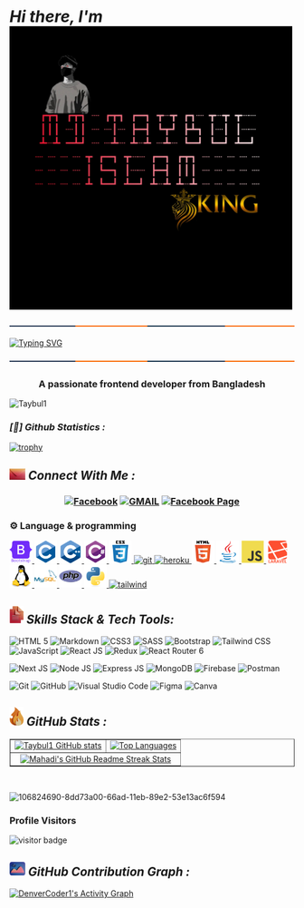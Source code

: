  

<h1><i>Hi there,  I'm  <img align="center" alt="Md Taybul Islam Tasdid" width="500" src="https://github.com/Taybul1/Taybul1/blob/main/Picsart_24-04-02_13-29-39-857.jpg"> </i> </h1>
<!-- <h1><i>Hi there,  I'm Md Taybul Islam Tasdid</i></h1> -->
 
<img align="center" alt="line" src="https://github.com/DalpatRathore/dalpatrathore/blob/main/assets/images/line-1.svg">
 
[![Typing SVG](https://readme-typing-svg.herokuapp.com?color=%23F70B10&size=27&lines=I+am+Md+Taybul+Islam;+It's+Not+A+Just+Name+Bro;It's+A+Brand;Thank+You+Everyone+LoveuAll)](https://git.io/typing-svg)
 
</p>
 
<img align="center" alt="line" src="https://github.com/DalpatRathore/dalpatrathore/blob/main/assets/images/line-1.svg">
 
<h3 align="center">A passionate frontend developer from Bangladesh</h3>
 
<p align="left"> <img src="https://komarev.com/ghpvc/?username=Taybul1&label=Profile%20views&color=eb4d3d&style=flat-square" alt="Taybul1" /> </p>
</i></b></h3>
 
<h3><b><i> [🦁] Github Statistics :</i></b></h3>
<a href="https://github.com/Taybul1"><img title="trophy" src="https://github-profile-trophy.vercel.app/?username=Taybul1&theme=monokai"></a>
 
 
 <h2><img width="28" src="https://github.com/DalpatRathore/dalpatrathore/blob/main/assets/icons/icon-contact.png" /><i> Connect With Me :</i></h2>
<h3 align="center">
 
<a href="https://www.facebook.com/taybulsadboy?mibextid=ZbWKwL"><img title="Facebook" src="https://img.shields.io/badge/facebook-%231877F2.svg?&style=for-the-badge&logo=facebook&logoColor=white"></a>
<a href="https://mail.google.com/mail/?view=cm&fs=1&to=mdtaybul016333@gmail.com"><img title="GMAIL" src="https://img.shields.io/badge/Gmail-D14836?style=for-the-badge&logo=gmail&logoColor=white"></a>
<a href="https://www.facebook.com/profile.php?id=100094378521223&mibextid=ZbWKwL"><img title="Facebook Page" src="https://img.shields.io/badge/facebook-%231877F2.svg?&style=for-the-badge&logo=facebook&logoColor=white"></a>


 
 
### ⚙️   Language & programming
 
<p align="left"> <a href="https://getbootstrap.com" target="_blank"> <img src="https://raw.githubusercontent.com/devicons/devicon/master/icons/bootstrap/bootstrap-plain-wordmark.svg" alt="bootstrap" width="40" height="40"/> </a> <a href="https://www.cprogramming.com/" target="_blank"> <img src="https://raw.githubusercontent.com/devicons/devicon/master/icons/c/c-original.svg" alt="c" width="40" height="40"/> </a> <a href="https://www.w3schools.com/cpp/" target="_blank"> <img src="https://raw.githubusercontent.com/devicons/devicon/master/icons/cplusplus/cplusplus-original.svg" alt="cplusplus" width="40" height="40"/> </a> <a href="https://www.w3schools.com/cs/" target="_blank"> <img src="https://raw.githubusercontent.com/devicons/devicon/master/icons/csharp/csharp-original.svg" alt="csharp" width="40" height="40"/> </a> <a href="https://www.w3schools.com/css/" target="_blank"> <img src="https://raw.githubusercontent.com/devicons/devicon/master/icons/css3/css3-original-wordmark.svg" alt="css3" width="40" height="40"/> </a> <a href="https://git-scm.com/" target="_blank"> <img src="https://www.vectorlogo.zone/logos/git-scm/git-scm-icon.svg" alt="git" width="40" height="40"/> </a> <a href="https://heroku.com" target="_blank"> <img src="https://www.vectorlogo.zone/logos/heroku/heroku-icon.svg" alt="heroku" width="40" height="40"/> </a> <a href="https://www.w3.org/html/" target="_blank"> <img src="https://raw.githubusercontent.com/devicons/devicon/master/icons/html5/html5-original-wordmark.svg" alt="html5" width="40" height="40"/> </a> <a href="https://www.java.com" target="_blank"> <img src="https://raw.githubusercontent.com/devicons/devicon/master/icons/java/java-original.svg" alt="java" width="40" height="40"/> </a> <a href="https://developer.mozilla.org/en-US/docs/Web/JavaScript" target="_blank"> <img src="https://raw.githubusercontent.com/devicons/devicon/master/icons/javascript/javascript-original.svg" alt="javascript" width="40" height="40"/> </a> <a href="https://laravel.com/" target="_blank"> <img src="https://raw.githubusercontent.com/devicons/devicon/master/icons/laravel/laravel-plain-wordmark.svg" alt="laravel" width="40" height="40"/> </a> <a href="https://www.linux.org/" target="_blank"> <img src="https://raw.githubusercontent.com/devicons/devicon/master/icons/linux/linux-original.svg" alt="linux" width="40" height="40"/> </a> <a href="https://www.mysql.com/" target="_blank"> <img src="https://raw.githubusercontent.com/devicons/devicon/master/icons/mysql/mysql-original-wordmark.svg" alt="mysql" width="40" height="40"/> </a> <a href="https://www.php.net" target="_blank"> <img src="https://raw.githubusercontent.com/devicons/devicon/master/icons/php/php-original.svg" alt="php" width="40" height="40"/> </a> <a href="https://www.python.org" target="_blank"> <img src="https://raw.githubusercontent.com/devicons/devicon/master/icons/python/python-original.svg" alt="python" width="40" height="40"/> </a> <a href="https://tailwindcss.com/" target="_blank"> <img src="https://www.vectorlogo.zone/logos/tailwindcss/tailwindcss-icon.svg" alt="tailwind" width="40" height="40"/> </a> </p>
 
<h2><img width="25" src="https://github.com/DalpatRathore/dalpatrathore/blob/main/assets/icons/icon-skills.png" /><i> Skills Stack & Tech Tools:</i></h2>

![HTML 5](https://img.shields.io/badge/HTML5-E34F26?style=plastic&logo=html5&logoColor=white)
![Markdown](https://img.shields.io/badge/Markdown-000000?style=plastic&logo=markdown&logoColor=white)
![CSS3](https://img.shields.io/badge/CSS3-1572B6?style=plastic&logo=css3&logoColor=white)
![SASS](https://img.shields.io/badge/SASS-CC6699?style=plastic&logo=sass&logoColor=white)
![Bootstrap](https://img.shields.io/badge/Bootstrap-563D7C?style=plastic&logo=bootstrap&logoColor=white)
![Tailwind CSS](https://img.shields.io/badge/Tailwind_CSS-38B2AC?style=plastic&logo=tailwind-css&logoColor=white)
![JavaScript](https://img.shields.io/badge/JavaScript-323330?style=plastic&logo=javascript&logoColor=F7DF1E)
![React JS](https://img.shields.io/badge/React_JS-20232A?style=plastic&logo=react&logoColor=61DAFB)
![Redux](https://img.shields.io/badge/Redux-593D88?style=plastic&logo=redux&logoColor=white)
![React Router 6](https://img.shields.io/badge/React_Router-CA4245?style=plastic&logo=react-router&logoColor=white)

![Next JS](https://img.shields.io/badge/Next_JS-black?style=plastic&logo=next.js&logoColor=white)
![Node JS](https://img.shields.io/badge/Node_JS-6DA55F?style=plastic&logo=node.js&logoColor=white)
![Express JS](https://img.shields.io/badge/Express_JS-%23404d59.svg?style=plastic&logo=express&logoColor=%2361DAFB)
![MongoDB](https://img.shields.io/badge/MongoDB-%234ea94b.svg?style=plastic&logo=mongodb&logoColor=white)
![Firebase](https://img.shields.io/badge/Firebase-%23039BE5.svg?style=plastic&logo=firebase)
![Postman](https://img.shields.io/badge/Postman-FF6C37?style=plastic&logo=postman&logoColor=white)

![Git](https://img.shields.io/badge/Git-%23F05033.svg?style=plastic&logo=git&logoColor=white)
![GitHub](https://img.shields.io/badge/Github-%23121011.svg?style=plastic&logo=github&logoColor=white)
![Visual Studio Code](https://img.shields.io/badge/VS_Code-0078d7.svg?style=plastic&logo=visual-studio-code&logoColor=white)
![Figma](https://img.shields.io/badge/Figma-%23F24E1E.svg?style=plastic&logo=figma&logoColor=white)
![Canva](https://img.shields.io/badge/Canva-%2300C4CC.svg?style=plastic&logo=Canva&logoColor=white)
<h2> <img width="25" src="https://github.com/DalpatRathore/dalpatrathore/blob/main/assets/icons/icon-stats.png" /><i> GitHub Stats :</i></h2>
 
<table border="1">
  <tr>
    <td valign="top"><a href="https://github.com/Taybul1/github-readme-stats"> <img src="https://github-readme-stats.vercel.app/api?username=Taybul1&count_private=true&show_icons=true&icon_color=FFA500&title_color=f4791f&bg_color=0,03071e,0F2027,03071e&text_color=abcdef&border_radius=10" alt ="Taybul1 GitHub stats"/></td> </a>
    <td valign="top"> <a href="https://github.com/Taybul1/github-readme-stats"> <img src="https://github-readme-stats.vercel.app/api/top-langs/?username=Taybul1layout=compact&langs_count=10" alt ="Top Languages"/></td>
    </a>
  </tr>
   <tr>
    <td colspan="2" align="center"> <a href="https://git.io/streak-stats"> <img src="http://github-readme-streak-stats.herokuapp.com?user=Taybul1&hide_border=true&background=f6f8fa&stroke=001427&ring=e36414&fire=e36414&currStreakNum=03045e&sideNums=03045e&currStreakLabel=03045e&sideLabels=240046&dates=fb5607&date_format=j%20M%5B%20Y%5D" alt ="Mahadi's GitHub Readme Streak Stats"/> </a>  </td> 
    
  </tr>
</table>
<br>

  ![106824690-8dd73a00-66ad-11eb-89e2-53e13ac6f594](https://github.com/Taybul1/Taybul1/assets/139383900/711d9aac-1e9c-4fbe-9dbd-45d773a10bd5)
  
### Profile Visitors
 
![visitor badge](https://visitor-badge.glitch.me/badge?page_id=Taybul1.visitor-badge&left_color=blue&right_color=yellow)
<br />
 
<h2><img width="28" src="https://github.com/DalpatRathore/dalpatrathore/blob/main/assets/icons/icon-graph.png" /><i> GitHub Contribution Graph :</i></h2>
 
<!-- https://github.com/ashutosh00710/github-readme-activity-graph -->
<a href="https://github.com/Taybul1/github-readme-activity-graph"><img alt="DenverCoder1's Activity Graph" src="https://denvercoder1-activity-graph.herokuapp.com/graph/?username=Taybul1&bg_color=1F222E&color=F8D866&line=F85D7F&point=FFFFFF&hide_border=true" /></a>
 
